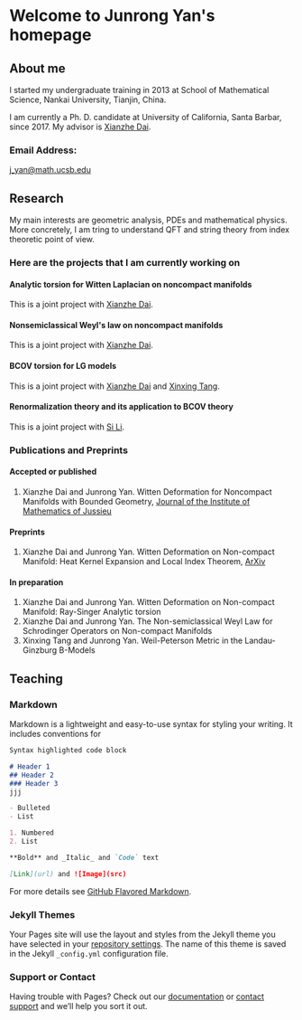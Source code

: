# Welcome to Junrong Yan's homepage


## About me
I started my undergraduate training in 2013 at School of Mathematical Science, Nankai University, Tianjin, China.


I am currently a Ph. D. candidate at University of California, Santa Barbar, since 2017. My advisor is [Xianzhe Dai](http://web.math.ucsb.edu/~dai/).

### Email Address: 
[j_yan@math.ucsb.edu](j_yan@math.ucsb.edu) 

## Research
My main interests are geometric analysis, PDEs and mathematical physics. More concretely, I am tring to understand QFT and string theory from index theoretic point of view.
### Here are the projects that I am currently working on

#### Analytic torsion for Witten Laplacian on noncompact manifolds
This is a joint project with [Xianzhe Dai](http://web.math.ucsb.edu/~dai/).
#### Nonsemiclassical Weyl's law on noncompact manifolds
This is a joint project with [Xianzhe Dai](http://web.math.ucsb.edu/~dai/).
#### BCOV torsion for LG models
This is a joint project with [Xianzhe Dai](http://web.math.ucsb.edu/~dai/) and [Xinxing Tang](http://ymsc.tsinghua.edu.cn/en/content/show/146-253.html).
#### Renormalization theory and its application to BCOV theory
This is a joint project with [Si Li](https://sili-math.github.io/).
### Publications and Preprints
#### Accepted or published
1. Xianzhe Dai and Junrong Yan. Witten Deformation for Noncompact Manifolds with Bounded Geometry, [Journal of the Institute of Mathematics of Jussieu](https://doi.org/10.1017/S1474748021000232)
#### Preprints
1. Xianzhe Dai and Junrong Yan. Witten Deformation on Non-compact Manifold: Heat Kernel Expansion and Local Index Theorem, [ArXiv](https://arxiv.org/abs/2011.05468)
#### In preparation
1. Xianzhe Dai and Junrong Yan. Witten Deformation on Non-compact Manifold: Ray-Singer Analytic torsion
2. Xianzhe Dai and Junrong Yan. The Non-semiclassical Weyl Law for Schrodinger Operators
on Non-compact Manifolds
3. Xinxing Tang and Junrong Yan. Weil-Peterson Metric in the Landau-Ginzburg B-Models
## Teaching
### Markdown

Markdown is a lightweight and easy-to-use syntax for styling your writing. It includes conventions for

```markdown
Syntax highlighted code block

# Header 1
## Header 2
### Header 3
jjj

- Bulleted
- List

1. Numbered
2. List

**Bold** and _Italic_ and `Code` text

[Link](url) and ![Image](src)
```

For more details see [GitHub Flavored Markdown](https://guides.github.com/features/mastering-markdown/).

### Jekyll Themes

Your Pages site will use the layout and styles from the Jekyll theme you have selected in your [repository settings](https://github.com/j-yan783/j-yan783.github.io/settings). The name of this theme is saved in the Jekyll `_config.yml` configuration file.

### Support or Contact

Having trouble with Pages? Check out our [documentation](https://docs.github.com/categories/github-pages-basics/) or [contact support](https://github.com/contact) and we’ll help you sort it out.
